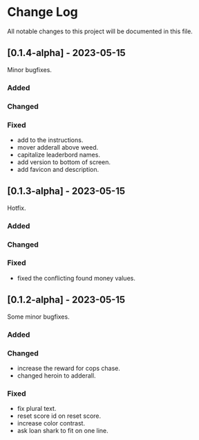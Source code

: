 # Change Log

All notable changes to this project will be documented in this file.

## [0.1.4-alpha] - 2023-05-15

Minor bugfixes.

### Added

### Changed

### Fixed

- add to the instructions.
- mover adderall above weed.
- capitalize leaderbord names.
- add version to bottom of screen.
- add favicon and description.

## [0.1.3-alpha] - 2023-05-15

Hotfix.

### Added

### Changed

### Fixed

- fixed the conflicting found money values.

## [0.1.2-alpha] - 2023-05-15

Some minor bugfixes.

### Added

### Changed

- increase the reward for cops chase.
- changed heroin to adderall.

### Fixed

- fix plural text.
- reset score id on reset score.
- increase color contrast.
- ask loan shark to fit on one line.
